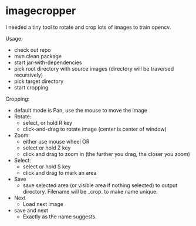 # imagecropper
I needed a tiny tool to rotate and crop lots of images to train opencv.

Usage:
* check out repo
* mvn clean package
* start jar-with-dependencies
* pick root directory with source images (directory will be traversed recursively)
* pick target directory
* start cropping

Cropping:
* default mode is Pan, use the mouse to move the image
* Rotate:
   * select, or hold R key
   * click-and-drag to rotate image (center is center of window)
* Zoom:
    * either use mouse wheel OR
    * select or hold Z key
    * click and drag to zoom in (the further you drag, the closer you zoom)
* Select:
    * select or hold S key
    * click and drag to mark an area
* Save
    * save selected area (or visible area if nothing selected) to output directory. Filename will be <source image name>_crop<number>.<ext> to make name unique.
* Next
    * Load next image
* save and next
    * Exactly as the name suggests.
